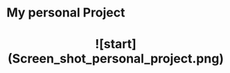 
<h1> My personal Project <h1>

<p align="center">
  ![start](Screen_shot_personal_project.png)
</p>
